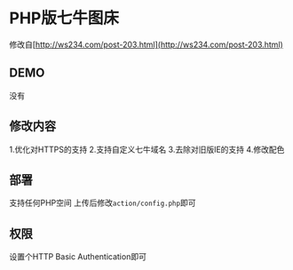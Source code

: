 # PHP版七牛图床

修改自[http://ws234.com/post-203.html](http://ws234.com/post-203.html)

## DEMO
没有

## 修改内容
 1.优化对HTTPS的支持
 2.支持自定义七牛域名
 3.去除对旧版IE的支持
 4.修改配色

## 部署
支持任何PHP空间 上传后修改`action/config.php`即可

## 权限
设置个HTTP Basic Authentication即可
